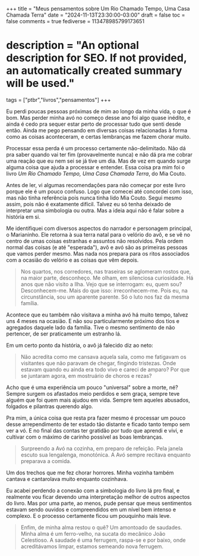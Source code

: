 +++
title = "Meus pensamentos sobre Um Rio Chamado Tempo, Uma Casa Chamada Terra"
date = "2024-11-13T23:30:00-03:00"
draft = false
toc = false
comments = true
fediverse = 113478985799173651
# description = "An optional description for SEO. If not provided, an automatically created summary will be used."

tags = ["ptbr","livros","pensamentos"]
+++

Eu perdi poucas pessoas próximas de mim ao longo da minha vida, o que é bom. Mas perder minha avó no começo desse ano foi algo quase inédito, e ainda é cedo pra sequer estar perto de processar tudo que senti desde então. Ainda me pego pensando em diversas coisas relacionadas à forma como as coisas aconteceram, e certas lembranças me fazem chorar muito.

Processar essa perda é um processo certamente não-delimitado. Não dá pra saber quando vai ter fim (provavelmente nunca) e não dá pra me cobrar uma reação que eu nem sei se já tive um dia. Mas de vez em quando surge alguma coisa que ajuda a processar e entender. Essa coisa pra mim foi o livro *Um Rio Chamado Tempo, Uma Casa Chamada Terra*, do Mia Couto.

Antes de ler, vi algumas recomendações para não começar por este livro porque ele é um pouco confuso. Logo que comecei até concordei com isso, mas não tinha referência pois nunca tinha lido Mia Couto. Segui mesmo assim, pois não é exatamente difícil. Talvez eu só tenha deixado de interpretar uma simbologia ou outra. Mas a ideia aqui não é falar sobre a história em si.

Me identifiquei com diversos aspectos do narrador e personagem principal, o Marianinho. Ele retorna à sua terra natal para o velório do avô, e se vê no centro de umas coisas estranhas e assuntos não resolvidos. Pela ordem normal das coisas (e até "esperada"), avô e avó são as primeiras pessoas que vamos perder mesmo. Mas nada nos prepara para os ritos associados com a ocasião do velório e as coisas que vêm depois.

> Nos quartos, nos corredores, nas traseiras se aglomeram rostos que, na maior parte, desconheço. Me olham, em silenciosa curiosidade. Há anos que não visito a Ilha. Vejo que se interrogam: eu, quem sou? Desconhecem-me. Mais do que isso: irreconhecem-me. Pois eu, na circunstância, sou um aparente parente. Só o luto nos faz da mesma família.

Acontece que eu também não visitava a minha avó há muito tempo, talvez uns 4 meses na ocasião. E não sou particularmente próximo dos tios e agregados daquele lado da família. Tive o mesmo sentimento de não pertencer, de ser praticamente um estranho lá.

Em um certo ponto da história, o avô já falecido diz ao neto:

> Não acredita como me cansava aquela sala, como me fatigavam os visitantes que não paravam de chegar, fingindo tristezas. Onde estavam quando eu ainda era todo vivo e careci de amparo? Por que se juntaram agora, em mostruário de choros e rezas?

Acho que é uma experiência um pouco "universal" sobre a morte, né? Sempre surgem os afastados meio perdidos e sem graça, sempre teve alguém que foi quem mais ajudou em vida. Sempre tem aqueles abusados, folgados e pilantras querendo algo.

Pra mim, a única coisa que resta pra fazer mesmo é processar um pouco desse arrependimento de ter estado tão distante e ficado tanto tempo sem ver a vó. E no final das contas ter gratidão por tudo que aprendi e vivi, e cultivar com o máximo de carinho possível as boas lembranças.

> Surpreendo a Avó na cozinha, em preparo de refeição. Pela janela escuto sua lengalenga, monotónica. A Avó sempre recitava enquanto preparava a comida.

Um dos trechos que me fez chorar horrores. Minha vozinha também cantava e cantarolava muito enquanto cozinhava.

Eu acabei perdendo a conexão com a simbologia do livro lá pro final, e realmente vou ficar devendo uma interpretação melhor de outros aspectos do livro. Mas por uma parte, ao menos, pude pensar que meus sentimentos estavam sendo ouvidos e compreendidos em um nível bem intenso e complexo. E o processo certamente ficou um pouquinho mais leve.

> Enfim, de minha alma restou o quê? Um amontoado de saudades. Minha alma é um ferro-velho, na sucata do mecânico João Celestioso. A saudade é uma ferrugem, raspa-se e por baixo, onde acreditávamos limpar, estamos semeando nova ferrugem. 